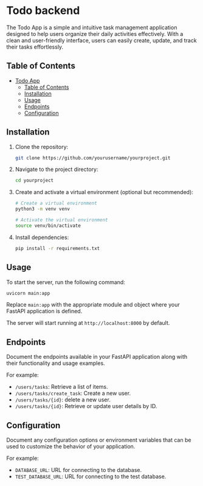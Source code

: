 
# Todo backend
The Todo App is a simple and intuitive task management application designed to help users organize their daily activities effectively. With a clean and user-friendly interface, users can easily create, update, and track their tasks effortlessly.

## Table of Contents

- [Todo App](#todo-app)
  - [Table of Contents](#table-of-contents)
  - [Installation](#installation)
  - [Usage](#usage)
  - [Endpoints](#endpoints)
  - [Configuration](#configuration)

## Installation

1. Clone the repository:

    ```bash
    git clone https://github.com/yourusername/yourproject.git
    ```

2. Navigate to the project directory:

    ```bash
    cd yourproject
    ```

3. Create and activate a virtual environment (optional but recommended):

    ```bash
    # Create a virtual environment
    python3 -m venv venv

    # Activate the virtual environment
    source venv/bin/activate
    ```

4. Install dependencies:

    ```bash
    pip install -r requirements.txt
    ```

## Usage

To start the server, run the following command:

```bash
uvicorn main:app
```

Replace `main:app` with the appropriate module and object where your FastAPI application is defined.

The server will start running at `http://localhost:8000` by default.

## Endpoints

Document the endpoints available in your FastAPI application along with their functionality and usage examples.

For example:

- `/users/tasks`: Retrieve a list of items.
- `/users/tasks/create_task`: Create a new user.
- `/users/tasks/{id}`: delete a new user.
- `/users/tasks/{id}`: Retrieve or update user details by ID.

## Configuration

Document any configuration options or environment variables that can be used to customize the behavior of your application.

For example:

- `DATABASE_URL`: URL for connecting to the database.
- `TEST_DATABASE_URL`: URL for connecting to the test database.
